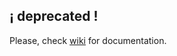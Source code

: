 
## ¡ deprecated !

Please, check [wiki](https://github.com/meetings/puppetmaster/wiki) for documentation.
